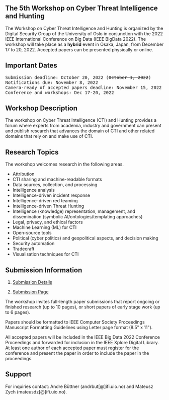 ## The 5th Workshop on Cyber Threat Intelligence and Hunting

The Workshop on Cyber Threat Intelligence and Hunting is organized by the Digital Security Group of the University of Oslo in conjunction with the 2022 IEEE International Conference on Big Data (IEEE BigData 2022). The workshop will take place as a <b>hybrid</b> event in Osaka, Japan, from December 17 to 20, 2022. Accepted papers can be presented physically or online.


## Important Dates
<pre>
Submission deadline: October 20, 2022 (<s>October 1, 2022</s>)
Notifications due: November 8, 2022
Camera-ready of accepted papers deadline: November 15, 2022
Conference and workshops: Dec 17-20, 2022
</pre>

## Workshop Description
The workshop on Cyber Threat Intelligence (CTI) and Hunting provides a forum where experts from academia, industry and government can present and publish research that advances the domain of CTI and other related domains that rely on and make use of CTI.


## Research Topics
The workshop welcomes research in the following areas.


* Attribution
* CTI sharing and machine-readable formats
* Data sources, collection, and processing
* Intelligence analysis
* Intelligence-driven incident response
* Intelligence-driven red teaming
* Intelligence-driven Threat Hunting
* Intelligence (knowledge) representation, management, and dissemination (symbolic AI/ontologies/templating approaches)
* Legal, privacy, and ethical factors
* Machine Learning (ML) for CTI
* Open-source tools
* Political (cyber politics) and geopolitical aspects, and decision making
* Security automation
* Tradecraft
* Visualisation techniques for CTI


## Submission Information
1. [Submission Details](https://www.ieee.org/conferences/publishing/templates.html)

2. [Submission Page](https://wi-lab.com/cyberchair/2022/bigdata22/scripts/submit.php?subarea=S02&undisplay_detail=1&wh=/cyberchair/2022/bigdata22/scripts/ws_submit.php)

The workshop invites full-length paper submissions that report ongoing or finished research (up to 10 pages), or short papers of early stage work (up to 6 pages).

Papers should be formatted to IEEE Computer Society Proceedings Manuscript Formatting Guidelines using Letter page format (8.5" x 11").

All accepted papers will be included in the IEEE Big Data 2022 Conference Proceedings and forwarded for inclusion in the IEEE Xplore Digital Library. At least one author of each accepted paper must register for the conference and present the paper in order to include the paper in the proceedings.


## Support
For inquiries contact: Andre Büttner (andrbut[@]ifi.uio.no) and Mateusz Zych (mateusdz[@]ifi.uio.no).
